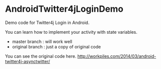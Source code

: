 AndroidTwitter4jLoginDemo
=========================

Demo code for Twitter4j Login in Android. 

You can learn how to implement your activity with state variables.

* master branch : will work well
* original branch : just a copy of original code

You can see the original code here.
http://workpiles.com/2014/03/android-twitter4j-asynctwitter/

